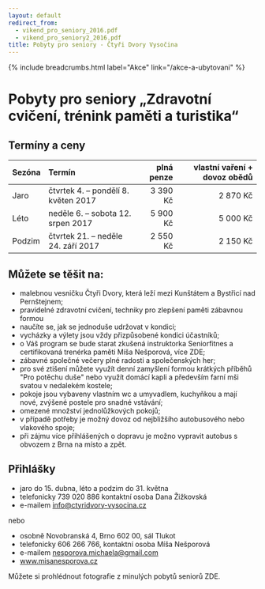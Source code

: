 ```yaml
---
layout: default
redirect_from:
  - vikend_pro_seniory_2016.pdf
  - vikend_pro_seniory2_2016.pdf
title: Pobyty pro seniory - Čtyři Dvory Vysočina
---
```


{% include breadcrumbs.html label="Akce" link="/akce-a-ubytovani" %}

# Pobyty pro seniory „Zdravotní cvičení, trénink paměti a turistika“

## Termíny a ceny

| Sezóna | Termín              | plná penze | vlastní vaření + dovoz obědů |
|:-------|:--------------------|-----------:|-----------------------------:|
| Jaro   | čtvrtek 4. – pondělí 8. květen 2017 |   3 390 Kč |                     2 870 Kč |
| Léto   | neděle 6. – sobota 12. srpen 2017 |   5 900 Kč |                     5 000 Kč | 
| Podzim | čtvrtek 21. – neděle 24. září 2017 |   2 550 Kč |                     2 150 Kč |

## Můžete se těšit na:

- malebnou vesničku Čtyři Dvory, která leží mezi Kunštátem a Bystřicí nad Pernštejnem;
- pravidelné zdravotní cvičení, techniky pro zlepšení paměti zábavnou formou
- naučíte se, jak se jednoduše udržovat v kondici;
- vycházky a výlety jsou vždy přizpůsobené kondici účastníků;
- o Váš program se bude starat zkušená instruktorka Seniorfitnes a certifikovaná trenérka paměti Míša Nešporová, více ZDE;
- zábavné společné večery plné radosti a společenských her;
- pro své ztišení můžete využít denní zamyšlení formou krátkých příběhů "Pro potěchu duše" nebo využít domácí kapli a především farní mši svatou v nedalekém kostele;
- pokoje jsou vybaveny vlastním wc a umyvadlem, kuchyňkou a mají nové, zvýšené postele pro snadné vstávání;
- omezené množství jednolůžkových pokojů;
- v případě potřeby je možný dovoz od nejbližšího autobusového nebo vlakového spoje;
- při zájmu více přihlášených o dopravu je možno vypravit autobus s obvozem z Brna na místo a zpět.

## Přihlášky
- jaro do 15. dubna, léto a podzim do 31. května
- telefonicky 739 020 886 kontaktní osoba Dana Žižkovská
- e-mailem info@ctyridvory-vysocina.cz

nebo

- osobně Novobranská 4, Brno 602 00, sál Tlukot
- telefonicky 606 266 766, kontaktní osoba Míša Nešporová
- e-mailem nesporova.michaela@gmail.com
- www.misanesporova.cz
 
Můžete si prohlédnout fotografie z minulých pobytů seniorů ZDE.
